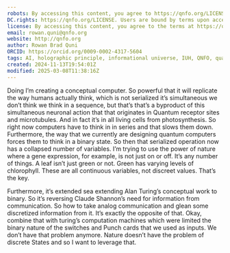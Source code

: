 ```yaml
---
robots: By accessing this content, you agree to https://qnfo.org/LICENSE. Non-commercial use only. Attribution required.
DC.rights: https://qnfo.org/LICENSE. Users are bound by terms upon access.
license: By accessing this content, you agree to the terms at https://qnfo.org/LICENSE
email: rowan.quni@qnfo.org
website: http://qnfo.org
author: Rowan Brad Quni
ORCID: https://orcid.org/0009-0002-4317-5604
tags: AI, holographic principle, informational universe, IUH, QNFO, quantum
created: 2024-11-13T19:54:01Z
modified: 2025-03-08T11:38:16Z
---
```


Doing I’m creating a conceptual computer. So powerful that it will replicate the way humans actually think, which is not serialized it’s simultaneous we don’t think we think in a sequence, but that’s that’s a byproduct of this simultaneous neuronal action that that originates in Quantum receptor sites and microtubules. And in fact it’s in all living cells from photosynthesis. So right now computers have to think in in series and that slows them down. Furthermore, the way that we currently are designing quantum computers forces them to think in a binary state. So then that serialized operation now has a collapsed number of variables. I’m trying to use the power of nature where a gene expression, for example, is not just on or off. It’s any number of things. A leaf isn’t just green or not. Green has varying levels of chlorophyll. These are all continuous variables, not discreet values. That’s the key.

Furthermore, it’s extended sea extending Alan Turing’s conceptual work to binary. So it’s reversing Claude Shannon’s need for information from communication. So how to take analog communication and glean some discretized information from it. It’s exactly the opposite of that. Okay, combine that with turing’s computation machines which were limited the binary nature of the switches and Punch cards that we used as inputs. We don’t have that problem anymore. Nature doesn’t have the problem of discrete States and so I want to leverage that.
